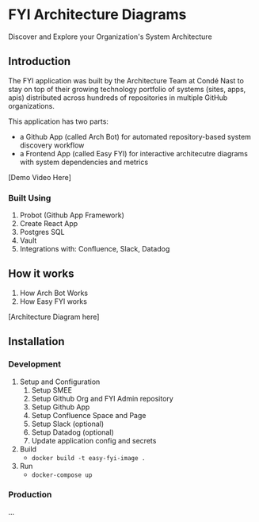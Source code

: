 # FYI Architecture Diagrams

Discover and Explore your Organization's System Architecture

## Introduction

The FYI application was built by the Architecture Team at Condé Nast to stay on top of their growing technology portfolio of systems (sites, apps, apis) distributed across hundreds of repositories in multiple GitHub organizations.

This application has two parts:

  - a Github App (called Arch Bot) for automated repository-based system discovery workflow
  - a Frontend App (called Easy FYI) for interactive architecutre diagrams with system dependencies and metrics

[Demo Video Here]

### Built Using

  1. Probot (Github App Framework)
  2. Create React App
  3. Postgres SQL
  4. Vault
  5. Integrations with: Confluence, Slack, Datadog


## How it works

  1. How Arch Bot Works
  2. How Easy FYI works

[Architecture Diagram here]

## Installation

### Development

  1. Setup and Configuration
      1. Setup SMEE
      2. Setup Github Org and FYI Admin repository
      3. Setup Github App
      4. Setup Confluence Space and Page
      5. Setup Slack (optional)
      6. Setup Datadog (optional)
      7. Update application config and secrets
  2. Build
      - `docker build -t easy-fyi-image .`
  3. Run
      - `docker-compose up`

### Production
...
